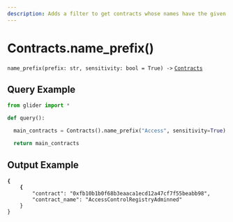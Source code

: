 ```yaml
---
description: Adds a filter to get contracts whose names have the given prefix.
---
```


# Contracts.name\_prefix()

`name_prefix(prefix: str, sensitivity: bool = True) ->` [`Contracts`](./)



## Query Example

```python
from glider import *

def query():

  main_contracts = Contracts().name_prefix("Access", sensitivity=True).exec(1)

  return main_contracts
```

## Output Example

<pre class="language-python"><code class="lang-python"><strong>{
</strong><strong>    {
</strong>        "contract": "0xfb10b1b0f68b3eaaca1ecd12a47cf7f55beabb98",
        "contract_name": "AccessControlRegistryAdminned"
    }
}
</code></pre>

